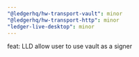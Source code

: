 ```yaml
---
"@ledgerhq/hw-transport-vault": minor
"@ledgerhq/hw-transport-http": minor
"ledger-live-desktop": minor
---
```


feat: LLD allow user to use vault as a signer
